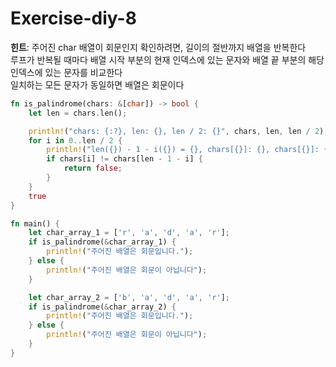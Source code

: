 # Exercise-diy-8

**힌트**: 주어진 char 배열이 회문인지 확인하려면, 길이의 절반까지 배열을 반복한다  
루프가 반복될 때마다 배열 시작 부분의 현재 인덱스에 있는 문자와 배열 끝 부분의 해당 인덱스에 있는 문자를 비교한다  
일치하는 모든 문자가 동일하면 배열은 회문이다  

```rust
fn is_palindrome(chars: &[char]) -> bool {
    let len = chars.len();

    println!("chars: {:?}, len: {}, len / 2: {}", chars, len, len / 2);
    for i in 0..len / 2 {
        println!("len({}) - 1 - i({}) = {}, chars[{}]: {}, chars[{}]: {}", len, i, len - 1 - i, i, chars[i], len - 1 - i, chars[len - 1 - i]);
        if chars[i] != chars[len - 1 - i] {
            return false;
        }
    }
    true
}

fn main() {
    let char_array_1 = ['r', 'a', 'd', 'a', 'r'];
    if is_palindrome(&char_array_1) {
        println!("주어진 배열은 회문입니다.");
    } else {
        println!("주어진 배열은 회문이 아닙니다");
    }

    let char_array_2 = ['b', 'a', 'd', 'a', 'r'];
    if is_palindrome(&char_array_2) {
        println!("주어진 배열은 회문입니다.");
    } else {
        println!("주어진 배열은 회문이 아닙니다");
    }
}

```